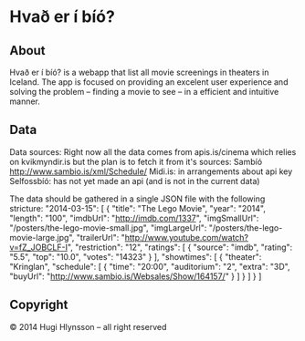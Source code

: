 # Hvað er í bíó?

## About
Hvað er í bíó? is a webapp that list all movie screenings in theaters in Iceland. The app is focused on providing an excelent user experience and solving the problem – finding a movie to see – in a efficient and intuitive manner.

## Data
Data sources:
Right now all the data comes from apis.is/cinema which relies on kvikmyndir.is but the plan is to fetch it from it's sources:
Sambíó http://www.sambio.is/xml/Schedule/
Midi.is: in arrangements about api key
Selfossbíó: has not yet made an api (and is not in the current data)

The data should be gathered in a single JSON file with the following stricture:
    "2014-03-15": [
        {
            "title": "The Lego Movie",
            "year": "2014",
            "length": "100",
            "imdbUrl": "http://imdb.com/1337",
            "imgSmallUrl": "/posters/the-lego-movie-small.jpg",
            "imgLargeUrl": "/posters/the-lego-movie-large.jpg",
            "trailerUrl": "http://www.youtube.com/watch?v=fZ_JOBCLF-I",
            "restriction": "12",
            "ratings": [
                {
                    "source": "imdb",
                    "rating": "5.5",
                    "top": "10.0",
                    "votes": "14323"
                }
            ],
            "showtimes": [
                { 
                    "theater": "Kringlan",
                    "schedule": [
                        {
                            "time": "20:00",
                            "auditorium": "2",
                            "extra": "3D",
                            "buyUrl": "http://www.sambio.is/Websales/Show/164157/"
                        }
                    ]
                }
            ]
        }
    ]



## Copyright
© 2014 Hugi Hlynsson – all right reserved
